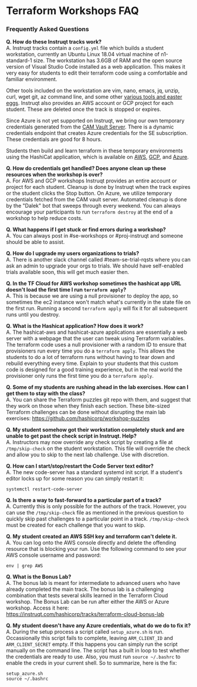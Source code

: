 # Terraform Workshops FAQ
### Frequently Asked Questions

**Q. How do these Instruqt tracks work?**<br>
A. Instruqt tracks contain a `config.yml` file which builds a student workstation, currently an Ubuntu Linux 18.04 virtual machine of n1-standard-1 size. The workstation has 3.6GB of RAM and the open source version of Visual Studio Code installed as a web application. This makes it very easy for students to edit their terraform code using a comfortable and familiar environment.

Other tools included on the workstation are vim, nano, emacs, jq, unzip, curl, wget git, az command line, and some other [various tools and easter eggs](https://github.com/hashicorp/instruqt-packer/tree/master/terraform-workstation). Instruqt also provides an AWS account or GCP project for each student. These are deleted once the track is stopped or expires.

Since Azure is not yet supported on Instruqt, we bring our own temporary credentials generated from the [CAM Vault Server](https://cam-vault.hashidemos.io:8200). There is a dynamic credentials endpoint that creates Azure credentials for the SE subscription. These credentials are good for 8 hours.

Students then build and learn terraform in these temporary environments using the HashiCat application, which is available on [AWS](https://github.com/hashicorp/hashicat-aws), [GCP](https://github.com/hashicorp/hashicat-gcp), and [Azure](https://github.com/hashicorp/hashicat-azure).

**Q. How do credentials get handled? Does anyone clean up these resources when the workshop is over?**<br>
A. For AWS and GCP workshops Instruqt provides an entire account or project for each student. Cleanup is done by Instruqt when the track expires or the student clicks the Stop button. On Azure, we utilize temporary credentials fetched from the CAM vault server. Automated cleanup is done by the "Dalek" bot that sweeps through every weekend. You can always encourage your participants to run `terraform destroy` at the end of a workshop to help reduce costs.

**Q. What happens if I get stuck or find errors during a workshop?**<br>
A. You can always post in #se-workshops or #proj-instruqt and someone should be able to assist.

**Q. How do I upgrade my users organizations to trials?**<br>
A. There is another slack channel called #team-se-trial-rqsts where you can ask an admin to upgrade your orgs to trials. We should have self-enabled trials available soon, this will get much easier then.

**Q. In the TF Cloud for AWS workshop sometimes the hashicat app URL doesn't load the first time I run `terraform apply`?**<br>
A. This is because we are using a null provisioner to deploy the app, so sometimes the ec2 instance won't match what's currently in the state file on the first run. Running a second `terraform apply` will fix it for all subsequent runs until you destroy.

**Q. What is the Hashicat application?  How does it work?**<br>
A. The hashicat-aws and hashicat-azure applications are essentially a web server with a webpage that the user can tweak using Terraform variables. The terraform code uses a null provisioner with a random ID to ensure that provisioners run every time you do a `terraform apply`. This allows the students to do a lot of terraform runs without having to tear down and rebuild everything every time. Explain to your students that this custom code is designed for a good training experience, but in the real world the provisioner only runs the first time you do a `terraform apply`.

**Q. Some of my students are rushing ahead in the lab exercises. How can I get them to stay with the class?**<br>
A. You can share the Terraform puzzles git repo with them, and suggest that they work on those when they finish each section. These bite-sized Terraform challenges can be done without disrupting the main lab exercises: https://github.com/hashicorp/workshop-puzzles

**Q. My student somehow got their workstation completely stuck and are unable to get past the check script in Instruqt. Help?**<br>
A. Instructors may now override any check script by creating a file at `/tmp/skip-check` on the student workstation. This file will override the check and allow you to skip to the next lab challenge. Use with discretion.

**Q. How can I start/stop/restart the Code Server text editor?**<br>
A. The new code-server has a standard systemd init script. If a student's editor locks up for some reason you can simply restart it:

```
systemctl restart-code-server
```

**Q. Is there a way to fast-forward to a particular part of a track?**<br>
A. Currently this is only possible for the authors of the track. However, you can use the `/tmp/skip-check` file as mentioned in the previous question to quickly skip past challenges to a particular point in a track. `/tmp/skip-check` must be created for each challenge that you want to skip.

**Q. My student created an AWS SSH key and terraform can't delete it.**<br>
A. You can log onto the AWS console directly and delete the offending resource that is blocking your run. Use the following command to see your AWS console username and password:
```
env | grep AWS
```

**Q. What is the Bonus Lab?**<br>
A. The bonus lab is meant for intermediate to advanced users who have already completed the main track. The bonus lab is a challenging combination that tests several skills learned in the Terraform Cloud workshop. The Bonus Lab can be run after either the AWS or Azure workshop. Access it here:<br>
https://instruqt.com/hashicorp/tracks/terraform-cloud-bonus-lab

**Q. My student doesn't have any Azure credentials, what do we do to fix it?**<br>
A. During the setup process a script called `setup_azure.sh` is run. Occassionally this script fails to complete, leaving `ARM_CLIENT_ID` and `ARM_CLIENT_SECRET` empty. If this happens you can simply run the script manually on the command line. The script has a built in loop to test whether the credentials are ready to use. Also, you must run `source ~/.bashrc` to enable the creds in your current shell. So to summarize, here is the fix:

```
setup_azure.sh
source ~/.bashrc
```
